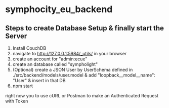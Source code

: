 # symphocity_eu_backend

## Steps to create Database Setup & finally start the Server
1. Install CouchDB
2. navigate to http://127.0.0.1:5984/_utils/ in your browser
3. create an account for "admin:ecue"
4. create an database called "sympholight"
5. (Optional) create a JSON User by UserSchema defined in ./src/backend/models/user.model & add "loopback__model__name": "User" & insert in that DB
5. npm start

right now you to use cURL or Postman to make an Authenticated Request with Token


